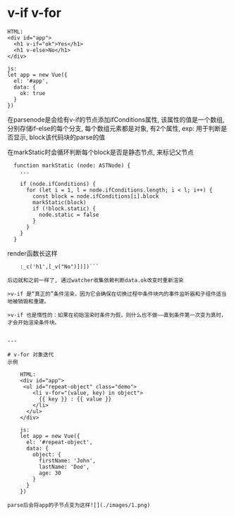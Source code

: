 # v-if v-for

	HTML:
	<div id="app">
	  <h1 v-if="ok">Yes</h1>
	  <h1 v-else>No</h1>
	</div>

	js:
	let app = new Vue({
	  el: '#app',
	  data: {
	    ok: true
	  }
	})

在parsenode是会给有v-if的节点添加ifConditions属性, 该属性的值是一个数组, 分别存储if-else的每个分支, 每个数组元素都是对象, 有2个属性, exp: 用于判断是否显示, block该代码块的parse的值

在markStatic时会循环判断每个block是否是静态节点, 来标记父节点

	  function markStatic (node: ASTNode) {
	 	...

	    if (node.ifConditions) {
	      for (let i = 1, l = node.ifConditions.length; i < l; i++) {
	        const block = node.ifConditions[i].block
	        markStatic(block)
	        if (!block.static) {
	          node.static = false
	        }
	      }
		}
	  }

render函数长这样
```_c('div',{attrs:{"id":"app"}},[(ok)?_c('h1',[_v("Yes")])
    :_c('h1',[_v("No")])])```

后边就和之前一样了, 通过watcher收集依赖判断data.ok改变时重新渲染

>v-if 是“真正的”条件渲染，因为它会确保在切换过程中条件块内的事件监听器和子组件适当地被销毁和重建。

>v-if 也是惰性的：如果在初始渲染时条件为假，则什么也不做——直到条件第一次变为真时，才会开始渲染条件块。


---

# v-for 对象迭代
示例

	HTML:
	<div id="app">
	 <ul id="repeat-object" class="demo">
	    <li v-for="(value, key) in object">
	      {{ key }} : {{ value }}
	    </li>
	  </ul>
	</div>

	js:
	let app = new Vue({
	  el: '#repeat-object',
	  data: {
	    object: {
	      firstName: 'John',
	      lastName: 'Doe',
	      age: 30
	    }
	  }
	})

parse后会将app的子节点变为这样![](./images/1.png)

